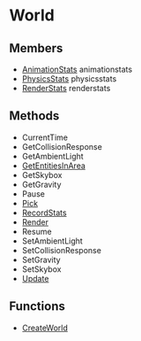 # World #

## Members ##
- [AnimationStats](AnimationStats.md) animationstats
- [PhysicsStats](PhysicsStats.md) physicsstats
- [RenderStats](RenderStats.md) renderstats

## Methods ##
- CurrentTime
- GetCollisionResponse
- GetAmbientLight
- [GetEntitiesInArea](World_GetEntitiesInArea.md)
- GetSkybox
- GetGravity
- Pause
- [Pick](World_Pick_32f.md)
- [RecordStats](World_RecordStats.md)
- [Render](World_Render.md)
- Resume
- SetAmbientLight
- SetCollisionResponse
- SetGravity
- SetSkybox
- [Update](World_Update.md)

## Functions ##
- [CreateWorld](CreateWorld.md)